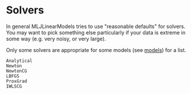 # Solvers

In general MLJLinearModels tries to use "reasonable defaults" for solvers. You may want to pick something else particularly if your data is extreme in some way (e.g. very noisy, or very large).

Only some solvers are appropriate for some models (see [models](/models/)) for a list.

```@docs
Analytical
Newton
NewtonCG
LBFGS
ProxGrad
IWLSCG
```
